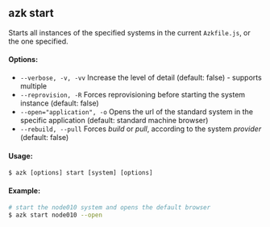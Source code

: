 ## azk start

Starts all instances of the specified systems in the current `Azkfile.js`, or the one specified.

#### Options:

- `--verbose, -v, -vv`          Increase the level of detail (default: false) - supports multiple
- `--reprovision, -R`           Forces reprovisioning before starting the system instance (default: false)
- `--open="application", -o`    Opens the url of the standard system in the specific application (default: standard machine browser)
- `--rebuild, --pull`           Forces _build_ or _pull_, according to the system _provider_ (default: false)

#### Usage:

    $ azk [options] start [system] [options]

#### Example:

```bash
# start the node010 system and opens the default browser
$ azk start node010 --open
```